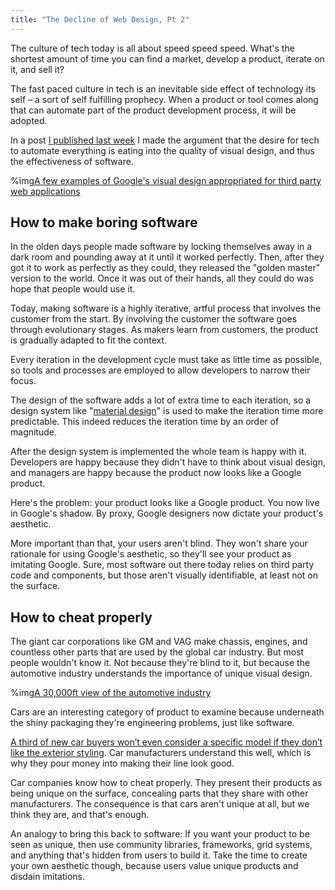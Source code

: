 ```yaml
---
title: "The Decline of Web Design, Pt 2"
---
```


The culture of tech today is all about speed speed speed. What's the shortest amount of time you can find a market, develop a product, iterate on it, and sell it?

The fast paced culture in tech is an inevitable side effect of technology its self – a sort of self fulfilling prophecy. When a product or tool comes along that can automate part of the product development process, it will be adopted.

In a post [I published last week](http://nosaj.io/r/the-decline-of-web-design) I made the argument that the desire for tech to automate everything is eating into the quality of visual design, and thus the effectiveness of software.

%img[A few examples of Google's visual design appropriated for third party web applications](https://a.nosaj.io/decline-of-web-design/material-examples.png)

## How to make boring software
In the olden days people made software by locking themselves away in a dark room and pounding away at it until it worked perfectly. Then, after they got it to work as perfectly as they could, they released the "golden master" version to the world. Once it was out of their hands, all they could do was hope that people would use it.

Today, making software is a highly iterative, artful process that involves the customer from the start. By involving the customer the software goes through evolutionary stages. As makers learn from customers, the product is gradually adapted to fit the context.

Every iteration in the development cycle must take as little time as possible, so tools and processes are employed to allow developers to narrow their focus.

The design of the software adds a lot of extra time to each iteration, so a design system like "[material design](https://material.io/)" is used to make the iteration time more predictable. This indeed reduces the iteration time by an order of magnitude.

After the design system is implemented the whole team is happy with it. Developers are happy because they didn't have to think about visual design, and managers are happy because the product now looks like a Google product. 

Here's the problem: your product looks like a Google product. You now live in Google's shadow. By proxy, Google designers now dictate your product's aesthetic.

More important than that, your users aren't blind. They won't share your rationale for using Google's aesthetic, so they'll see your product as imitating Google. Sure, most software out there today relies on third party code and components, but those aren't visually identifiable, at least not on the surface.

## How to cheat properly
The giant car corporations like GM and VAG make chassis, engines, and countless other parts that are used by the global car industry. But most people wouldn't know it. Not because they're blind to it, but because the automotive industry understands the importance of unique visual design.

%img[A 30,000ft view of the automotive industry](https://a.nosaj.io/decline-of-web-design/automotive-brands.png)

Cars are an interesting category of product to examine because underneath the shiny packaging they're engineering problems, just like software.

[A third of new car buyers won’t even consider a specific model if they don’t like the exterior styling](http://www.nydailynews.com/autos/buyers-guide/10-top-reasons-people-buy-specific-cars-article-1.2552707). Car manufacturers understand this well, which is why they pour money into making their line look good.

Car companies know how to cheat properly. They present their products as being unique on the surface, concealing parts that they share with other manufacturers. The consequence is that cars aren't unique at all, but we think they are, and that's enough.

An analogy to bring this back to software: If you want your product to be seen as unique, then use community libraries, frameworks, grid systems, and anything that's hidden from users to build it. Take the time to create your own aesthetic though, because users value unique products and disdain imitations.